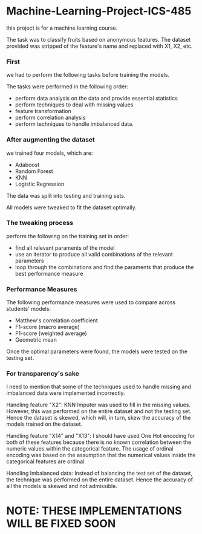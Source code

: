 # Machine-Learning-Project-ICS-485
 

this project is for a machine learning course.

The task was to classify fruits based on anonymous features.
The dataset provided was stripped of the feature's name and replaced with X1, X2, etc. 

### First

we had to perform the following tasks before training the models.

The tasks were performed in the following order:
- perform data analysis on the data and provide essential statistics
- perform techniques to deal with missing values
- feature transformation
- perform correlation analysis 
- perform techniques to handle imbalanced data.

### After augmenting the dataset

we trained four models, which are:
- Adaboost
- Random Forest
- KNN 
- Logistic Regression 


The data was split into testing and training sets.

All models were tweaked to fit the dataset optimally.

### The tweaking process

perform the following on the training set in order:
- find all relevant paraments of the model
- use an iterator to produce all valid combinations of the relevant parameters
- loop through the combinations and find the paraments that produce the best performance measure


### Performance Measures
The following performance measures were used to compare across students' models:
- Matthew's correlation coefficient
- F1-score (macro average)
- F1-score (weighted average)
- Geometric mean

Once the optimal parameters were found, the models were tested on the testing set.


### For transparency's sake

I need to mention that some of the techniques used to handle missing and imbalanced data were implemented incorrectly. 

Handling feature "X2":
KNN Imputer was used to fill in the missing values. However, this was performed on the entire dataset and not the testing set. Hence the dataset is skewed, which will, in turn, skew the accuracy of the models trained on the dataset. 

Handling feature "X14" and "X13":
I should have used One Hot encoding for both of these features because there is no known correlation between the numeric values within the categorical feature.
The usage of ordinal encoding was based on the assumption that the numerical values inside the categorical features are ordinal. 

Handling Imbalanced data:
Instead of balancing the test set of the dataset, the technique was performed on the entire dataset. Hence the accuracy of all the models is skewed and not admissible. 


# NOTE: THESE IMPLEMENTATIONS WILL BE FIXED SOON
